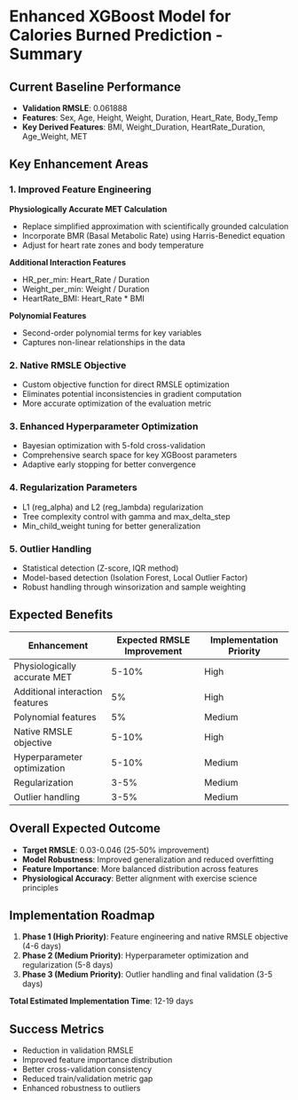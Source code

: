# Enhanced XGBoost Model for Calories Burned Prediction - Summary

## Current Baseline Performance
- **Validation RMSLE**: 0.061888
- **Features**: Sex, Age, Height, Weight, Duration, Heart_Rate, Body_Temp
- **Key Derived Features**: BMI, Weight_Duration, HeartRate_Duration, Age_Weight, MET

## Key Enhancement Areas

### 1. Improved Feature Engineering
**Physiologically Accurate MET Calculation**
- Replace simplified approximation with scientifically grounded calculation
- Incorporate BMR (Basal Metabolic Rate) using Harris-Benedict equation
- Adjust for heart rate zones and body temperature

**Additional Interaction Features**
- HR_per_min: Heart_Rate / Duration
- Weight_per_min: Weight / Duration
- HeartRate_BMI: Heart_Rate * BMI

**Polynomial Features**
- Second-order polynomial terms for key variables
- Captures non-linear relationships in the data

### 2. Native RMSLE Objective
- Custom objective function for direct RMSLE optimization
- Eliminates potential inconsistencies in gradient computation
- More accurate optimization of the evaluation metric

### 3. Enhanced Hyperparameter Optimization
- Bayesian optimization with 5-fold cross-validation
- Comprehensive search space for key XGBoost parameters
- Adaptive early stopping for better convergence

### 4. Regularization Parameters
- L1 (reg_alpha) and L2 (reg_lambda) regularization
- Tree complexity control with gamma and max_delta_step
- Min_child_weight tuning for better generalization

### 5. Outlier Handling
- Statistical detection (Z-score, IQR method)
- Model-based detection (Isolation Forest, Local Outlier Factor)
- Robust handling through winsorization and sample weighting

## Expected Benefits

| Enhancement | Expected RMSLE Improvement | Implementation Priority |
|-------------|---------------------------|-------------------------|
| Physiologically accurate MET | 5-10% | High |
| Additional interaction features | 5% | High |
| Polynomial features | 5% | Medium |
| Native RMSLE objective | 5-10% | High |
| Hyperparameter optimization | 5-10% | Medium |
| Regularization | 3-5% | Medium |
| Outlier handling | 3-5% | Medium |

## Overall Expected Outcome
- **Target RMSLE**: 0.03-0.046 (25-50% improvement)
- **Model Robustness**: Improved generalization and reduced overfitting
- **Feature Importance**: More balanced distribution across features
- **Physiological Accuracy**: Better alignment with exercise science principles

## Implementation Roadmap

1. **Phase 1 (High Priority)**: Feature engineering and native RMSLE objective (4-6 days)
2. **Phase 2 (Medium Priority)**: Hyperparameter optimization and regularization (5-8 days)
3. **Phase 3 (Medium Priority)**: Outlier handling and final validation (3-5 days)

**Total Estimated Implementation Time**: 12-19 days

## Success Metrics
- Reduction in validation RMSLE
- Improved feature importance distribution
- Better cross-validation consistency
- Reduced train/validation metric gap
- Enhanced robustness to outliers
